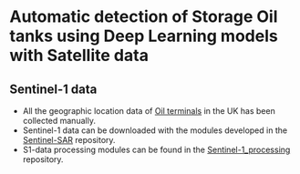 # Automatic detection of Storage Oil tanks using Deep Learning models with Satellite data

## Sentinel-1 data
* All the geographic location data of [Oil terminals](https://github.com/vrym2/Sentinel_SAR/tree/main/data) in the UK has been collected manually.
* Sentinel-1 data can be downloaded with the modules developed in the [Sentinel-SAR](https://github.com/vrym2/Sentinel_SAR) repository.
* S1-data processing modules can be found in the [Sentinel-1_processing](https://github.com/vrym2/SAR-Processing) repository.

